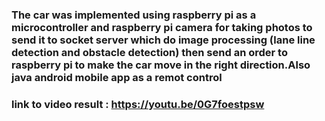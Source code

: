 ### The car was  implemented using raspberry pi as a microcontroller and raspberry pi camera for taking photos to send it to  socket server which do image processing (lane line detection and obstacle detection) then send an order to raspberry pi to make the car move in the right direction.Also java android mobile app as a remot control

###  link to  video result :  https://youtu.be/0G7foestpsw

